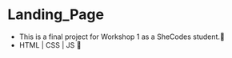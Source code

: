 # Landing_Page
- This is a final project for Workshop 1 as a SheCodes student.🥇
- HTML | CSS | JS 📜
